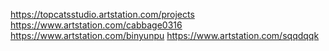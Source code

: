
https://topcatsstudio.artstation.com/projects
https://www.artstation.com/cabbage0316
https://www.artstation.com/binyunpu
https://www.artstation.com/sqqdqqk
